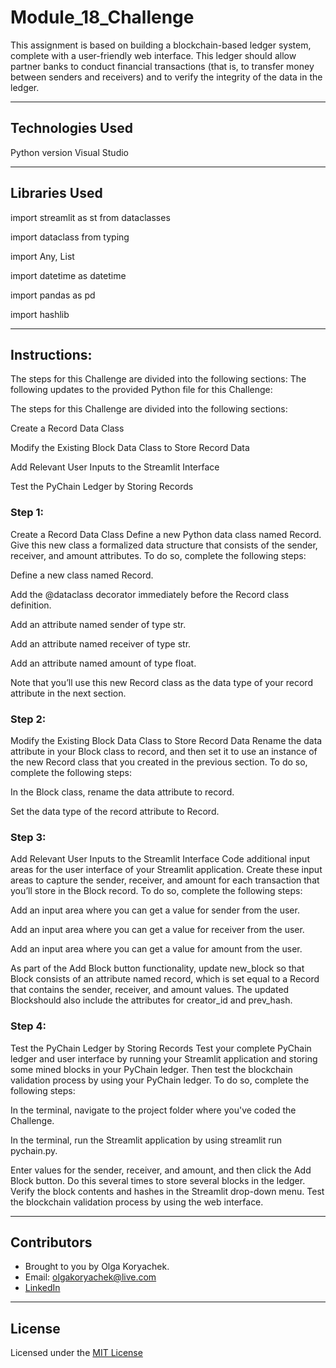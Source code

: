 # Module_18_Challenge

This assignment is based on building a blockchain-based ledger system, complete with a user-friendly web interface. This ledger should allow partner banks to conduct financial transactions (that is, to transfer money between senders and receivers) and to verify the integrity of the data in the ledger.

---


## Technologies Used
Python version Visual Studio

---

## Libraries Used
import streamlit as st from dataclasses 

import dataclass from typing 

import Any, List 

import datetime as datetime 

import pandas as pd 

import hashlib

---

## Instructions:
The steps for this Challenge are divided into the following sections:
The following updates to the provided Python file for this Challenge:

The steps for this Challenge are divided into the following sections:

Create a Record Data Class

Modify the Existing Block Data Class to Store Record Data

Add Relevant User Inputs to the Streamlit Interface

Test the PyChain Ledger by Storing Records

### Step 1:
Create a Record Data Class Define a new Python data class named Record. Give this new class a formalized data structure that consists of the sender, receiver, and amount attributes. To do so, complete the following steps:

Define a new class named Record.

Add the @dataclass decorator immediately before the Record class definition.

Add an attribute named sender of type str.

Add an attribute named receiver of type str.

Add an attribute named amount of type float.

Note that you’ll use this new Record class as the data type of your record attribute in the next section.

### Step 2:
Modify the Existing Block Data Class to Store Record Data Rename the data attribute in your Block class to record, and then set it to use an instance of the new Record class that you created in the previous section. To do so, complete the following steps:

In the Block class, rename the data attribute to record.

Set the data type of the record attribute to Record.

### Step 3:
Add Relevant User Inputs to the Streamlit Interface Code additional input areas for the user interface of your Streamlit application. Create these input areas to capture the sender, receiver, and amount for each transaction that you’ll store in the Block record. To do so, complete the following steps:

Add an input area where you can get a value for sender from the user.

Add an input area where you can get a value for receiver from the user.

Add an input area where you can get a value for amount from the user.

As part of the Add Block button functionality, update new_block so that Block consists of an attribute named record, which is set equal to a Record that contains the sender, receiver, and amount values. The updated Blockshould also include the attributes for creator_id and prev_hash.

### Step 4:
Test the PyChain Ledger by Storing Records Test your complete PyChain ledger and user interface by running your Streamlit application and storing some mined blocks in your PyChain ledger. Then test the blockchain validation process by using your PyChain ledger. To do so, complete the following steps:

In the terminal, navigate to the project folder where you've coded the Challenge.

In the terminal, run the Streamlit application by using streamlit run pychain.py.

Enter values for the sender, receiver, and amount, and then click the Add Block button. Do this several times to store several blocks in the ledger. Verify the block contents and hashes in the Streamlit drop-down menu. Test the blockchain validation process by using the web interface.

---
## Contributors

* Brought to you by Olga Koryachek.
* Email: olgakoryachek@live.com
* [LinkedIn](https://www.linkedin.com/in/olga-koryachek-a74b1877/?msgOverlay=true "LinkedIn")

---
## License

Licensed under the [MIT License](https://choosealicense.com/licenses/mit/)
